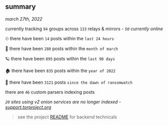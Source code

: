 
## summary
_march 27th, 2022_

currently tracking `94` groups across `133` relays & mirrors - _`50` currently online_

⏲ there have been `14` posts within the `last 24 hours`

🦈 there have been `280` posts within the `month of march`

🪐 there have been `895` posts within the `last 90 days`

🏚 there have been `835` posts within the `year of 2022`

🦕 there have been `3121` posts `since the dawn of ransomwatch`

there are `46` custom parsers indexing posts

_`20` sites using v2 onion services are no longer indexed - [support.torproject.org](https://support.torproject.org/onionservices/v2-deprecation/)_

> see the project [README](https://github.com/thetanz/ransomwatch#ransomwatch--) for backend technicals
